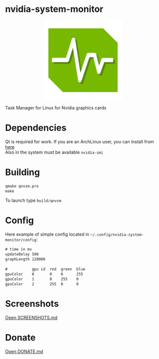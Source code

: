 # nvidia-system-monitor
<center>
    <img src="icon.png" alt="icon" width="256" height="256"/>
</center>

Task Manager for Linux for Nvidia graphics cards

# Dependencies
Qt is required for work. If you are an ArchLinux user, you can install from [here](https://wiki.archlinux.org/index.php/qt#Installation)
<br>Also in the system must be available `nvidia-smi`

# Building
```
qmake qnvsm.pro
make
```
To launch type `build/qnvsm`

# Config
Here example of simple config located in `~/.config/nvidia-system-monitor/config`:
```
# time in ms
updateDelay 500
graphLength 120000

#           gpu id  red  green  blue
gpuColor    0       0    0      255
gpuColor    1       0    255    0
gpuColor    2       255  0      0
```

# Screenshots
[Open SCREENSHOTS.md](SCREENSHOTS.md)

# Donate
[Open DONATE.md](DONATE.md)

